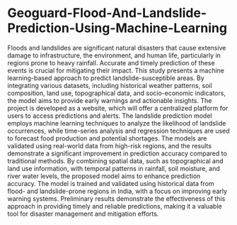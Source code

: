 # Geoguard-Flood-And-Landslide-Prediction-Using-Machine-Learning
Floods and landslides are significant natural disasters that
cause extensive damage to infrastructure, the environment, and
human life, particularly in regions prone to heavy rainfall. Accurate and timely prediction of these events is crucial for mitigating their impact. This study presents a machine learning-based
approach to predict landslide-susceptible areas. By integrating
various datasets, including historical weather patterns, soil composition, land use, topographical data, and socio-economic indicators, the model aims to provide early warnings and actionable
insights. The project is developed as a website, which will offer a
centralized platform for users to access predictions and alerts.
The landslide prediction model employs machine learning techniques to analyze the likelihood of landslide occurrences, while
time-series analysis and regression techniques are used to forecast food production and potential shortages. The models are
validated using real-world data from high-risk regions, and the
results demonstrate a significant improvement in prediction accuracy compared to traditional methods.
By combining spatial data, such as topographical and land use information, with temporal patterns in rainfall, soil moisture, and river water levels, the proposed model aims to enhance
prediction accuracy. The model is trained and validated using
historical data from flood- and landslide-prone regions in India,
with a focus on improving early warning systems. Preliminary
results demonstrate the effectiveness of this approach in providing timely and reliable predictions, making it a valuable tool for
disaster management and mitigation efforts.
